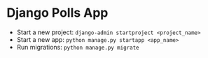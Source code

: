 # Django Polls App

* Start a new project: `django-admin startproject <project_name>`
* Start a new app: `python manage.py startapp <app_name>`
* Run migrations: `python manage.py migrate`
